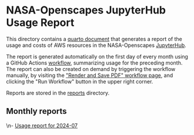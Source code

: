 
# NASA-Openscapes JupyterHub Usage Report

This directory contains a [quarto document](aws-usage-report.qmd) that generates
a report of the usage and costs of AWS resources in the NASA-Openscapes [JupyterHub](https://openscapes.2i2c.cloud/hub/).

The report is generated automatically on the first day of every month using a GitHub Actions [workflow](../.github/workflows/create-pdf-report.yml), summarizing usage for the preceding month. The report can also be created on demand by triggering the workflow manually, by visiting the ["Render and Save PDF" workflow page](https://github.com/NASA-Openscapes/2i2cAccessPolicies/actions/workflows/create-pdf-report.yml), and clicking the "Run Workflow" button in the upper right corner.

Reports are stored in the [reports](reports/) directory.

## Monthly reports
\n- [Usage report for 2024-07](reports/aws-usage-report_2024-07.pdf)
